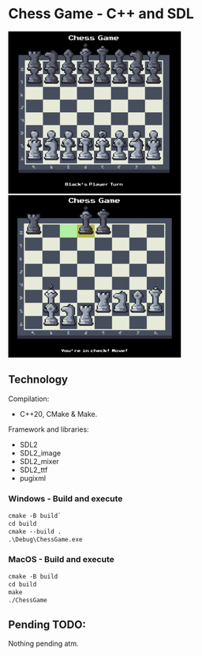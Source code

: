 # Chess Game - C++ and SDL

<img src="./demo/starting.png" width="350"> <img src="./demo/check.png" width="350">

## Technology
Compilation:
* C++20, CMake & Make.

Framework and libraries:
* SDL2
* SDL2_image
* SDL2_mixer
* SDL2_ttf
* pugixml

### Windows - Build and execute

```
cmake -B build`
cd build
cmake --build .
.\Debug\ChessGame.exe
```

### MacOS - Build and execute

```
cmake -B build
cd build
make
./ChessGame
```

## Pending TODO:
Nothing pending atm.